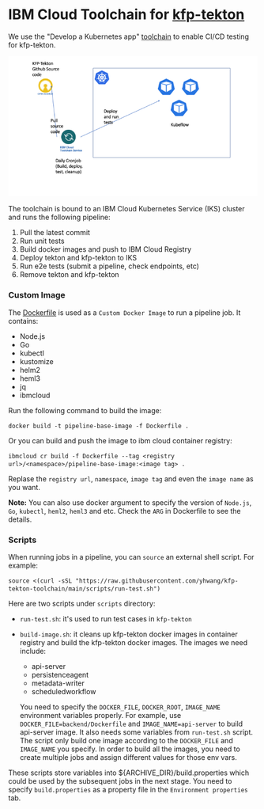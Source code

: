 # IBM Cloud Toolchain for [kfp-tekton](https://github.com/kubeflow/kfp-tekton)

We use the "Develop a Kubernetes app" [toolchain](https://www.ibm.com/cloud/architecture/tutorials/use-develop-kubernetes-app-toolchain?task=2) to enable CI/CD testing for kfp-tekton.

![workflow](workflow.png)

The toolchain is bound to an IBM Cloud Kubernetes Service (IKS) cluster and runs the following pipeline:

1. Pull the latest commit
2. Run unit tests
3. Build docker images and push to IBM Cloud Registry
3. Deploy tekton and kfp-tekton to IKS
4. Run e2e tests (submit a pipeline, check endpoints, etc)
5. Remove tekton and kfp-tekton

### Custom Image
The [Dockerfile](./Dockerfile) is used as a `Custom Docker Image` to
run a pipeline job. It contains:
- Node.js
- Go
- kubectl
- kustomize
- helm2
- heml3
- jq
- ibmcloud

Run the following command to build the image:
```
docker build -t pipeline-base-image -f Dockerfile .
```

Or you can build and push the image to ibm cloud container registry:
```
ibmcloud cr build -f Dockerfile --tag <registry url>/<namespace>/pipeline-base-image:<image tag> .
```
Replase the `registry url`, `namespace`, `image tag` and even the `image name` as you want.

**Note:**
You can also use docker argument to specify the version of `Node.js`, `Go`,
`kubectl`, `heml2`, `heml3` and etc. Check the `ARG` in Dockerfile to see
the details.

### Scripts

When running jobs in a pipeline, you can `source` an external shell script. For example:
```
source <(curl -sSL "https://raw.githubusercontent.com/yhwang/kfp-tekton-toolchain/main/scripts/run-test.sh")
```

Here are two scripts under `scripts` directory:
- `run-test.sh`: it's used to run test cases in `kfp-tekton`
- `build-image.sh`: it cleans up kfp-tekton docker images in container registry and
  build the kfp-tekton docker images. The images we need include:
  - api-server
  - persistenceagent
  - metadata-writer
  - scheduledworkflow
  
  You need to specify the `DOCKER_FILE`, `DOCKER_ROOT`, `IMAGE_NAME` environment variables
  properly. For example, use `DOCKER_FILE=backend/Dockerfile` and `IMAGE_NAME=api-server`
  to build api-server image. It also needs some variables from `run-test.sh` script. The
  script only build one image according to the `DOCKER_FILE` and `IMAGE_NAME` you specify.
  In order to build all the images, you need to create multiple jobs and assign different
  values for those env vars.

These scripts store variables into ${ARCHIVE_DIR}/build.properties which could be used
by the subsequent jobs in the next stage. You need to specify `build.properties` as a
property file in the `Environment properties` tab.